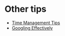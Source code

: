 # Other tips
 - [Time Management Tips](https://github.com/WizardOfArc/helpfulLinksAndTips/blob/master/tips/other_tips/timeManagementArticle.md)
 - [Googling Effectively](https://github.com/WizardOfArc/helpfulLinksAndTips/blob/master/tips/other_tips/googlingEffectively.md)
